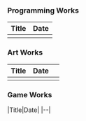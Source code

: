 ### Programming Works
| Title | Date |
| ----- | ---- |
|       |      |

### Art Works
| Title | Date |     |
| ----- | ---- | --- |
|       |      |     |
### Game Works
|Title|Date|
|--|
